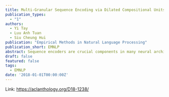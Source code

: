 ```yaml
---
title: Multi-Granular Sequence Encoding via Dilated Compositional Units for Reading Comprehension
publication_types:
  - "1"
authors:
  - Yi Tay
  - Luu Anh Tuan
  - Siu Cheung Hui
publication: "Empirical Methods in Natural Language Processing"
publication_short: EMNLP
abstract: Sequence encoders are crucial components in many neural architectures for learning to read and comprehend. This paper presents a new compositional encoder for reading comprehension (RC). Our proposed encoder is not only aimed at being fast but also expressive. Specifically, the key novelty behind our encoder is that it explicitly models across multiple granularities using a new dilated composition mechanism. In our approach, gating functions are learned by modeling relationships and reasoning over multi-granular sequence information, enabling compositional learning that is aware of both long and short term information. We conduct experiments on three RC datasets, showing that our proposed encoder demonstrates very promising results both as a standalone encoder as well as a complementary building block. Empirical results show that simple Bi-Attentive architectures augmented with our proposed encoder not only achieves state-of-the-art / highly competitive results but is also considerably faster than other published works.
draft: false
featured: false
tags:
  - EMNLP
date: '2018-01-01T00:00:00Z'
---
```

Link: https://aclanthology.org/D18-1238/